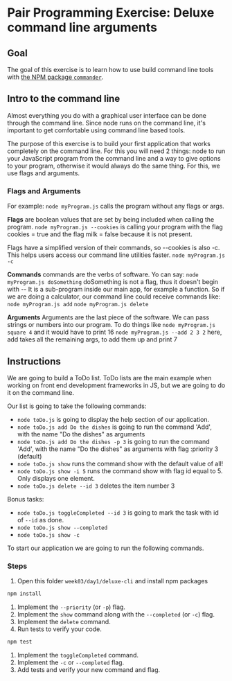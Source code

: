 # Pair Programming Exercise: Deluxe command line arguments

## Goal

The goal of this exercise is to learn how to use build command line tools with [the NPM package `commander`](https://www.npmjs.com/package/commander).

## Intro to the command line

Almost everything you do with a graphical user interface can be done through the command line. Since node runs on the command line, it's important to get comfortable
using command line based tools.

The purpose of this exercise is to build your first application that works completely
on the command line. For this you will need 2 things: node to run your JavaScript
program from the command line and a way to give options to your program, otherwise
it would always do the same thing. For this, we use flags and arguments.

### Flags and Arguments

For example: `node myProgram.js` calls the program without any flags or args.  

**Flags** are boolean values that are set by being included when calling the program.
`node myProgram.js --cookies` is calling your program with the flag cookies
= true and the flag milk = false because it is not present.

Flags have a simplified version of their commands, so --cookies is also -c. This helps
users access our command line utilities faster.
`node myProgram.js -c`

**Commands**  commands are the verbs of software. Yo can say:
`node myProgram.js doSomething` doSomething is not a flag, thus it doesn't begin with --
It is a sub-program inside our main app, for example a function. So if we are doing a
calculator, our command line could receive commands like:
`node myProgram.js add`
`node myProgram.js delete`

**Arguments** Arguments are the last piece of the software. We can pass strings or
numbers into our program. To do things like
`node myProgram.js square 4` and it would have to print 16
`node myProgram.js --add 2 3 2` here, add takes all the remaining args, to add them up
and print 7

## Instructions

We are going to build a ToDo list. ToDo lists are the main example when working on
front end development frameworks in JS, but we are going to do it on the command line.

Our list is going to take the following commands:

- `node toDo.js` is going to display the help section of our application.
- `node toDo.js add Do the dishes` is going to run the command 'Add', with the name "Do the dishes" as arguments
- `node toDo.js add Do the dishes -p 3`  is going to run the command 'Add', with the name "Do the dishes" as arguments with flag :priority 3 (default)
- `node toDo.js show` runs the command show with the default value of all!
- `node toDo.js show -i 5` runs the command show with flag id equal to 5. Only displays one element.
- `node toDo.js delete --id 3` deletes the item number 3

Bonus tasks:

- `node toDo.js toggleCompleted --id 3` is going to mark the task with id of `--id` as done.
- `node toDo.js show --completed`
- `node toDo.js show -c`

To start our application we are going to run the following commands.

### Steps

1. Open this folder `week03/day1/deluxe-cli` and install npm packages

  ```bash
  npm install
  ```

1. Implement the `--priority` (or `-p`) flag.
1. Implement the `show` command along with the `--completed` (or `-c`) flag.
1. Implement the `delete` command.
1. Run tests to verify your code.

  ```bash
  npm test
  ```

1. Implement the `toggleCompleted` command.
1. Implement the `-c` or `--completed` flag.
1. Add tests and verify your new command and flag.
